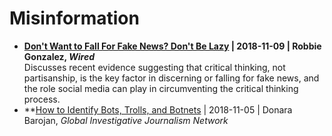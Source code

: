 # Misinformation

- **[Don't Want to Fall For Fake News? Don't Be Lazy](https://www.wired.com/story/dont-want-to-fall-for-fake-news-dont-be-lazy/) | 2018-11-09 | Robbie Gonzalez, _Wired_**<br/>Discusses recent evidence suggesting that critical thinking, not partisanship, is the key factor in discerning or falling for fake news, and the role social media can play in circumventing the critical thinking process.
- **[How to Identify Bots, Trolls, and Botnets](https://gijn.org/2018/11/05/how-to-identify-bots-trolls-and-botnets/) | 2018-11-05 | Donara Barojan, _Global Investigative Journalism Network_
